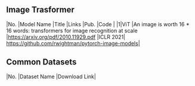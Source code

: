 ## Image Trasformer

|No.  |Model Name |Title |Links |Pub. |Code | 
|1|ViT |An image is worth 16 * 16 words: transformers for image recognition at scale |https://arxiv.org/pdf/2010.11929.pdf |ICLR 2021| https://github.com/rwightman/pytorch-image-models|










## Common Datasets
|No. |Dataset Name |Download Link|
